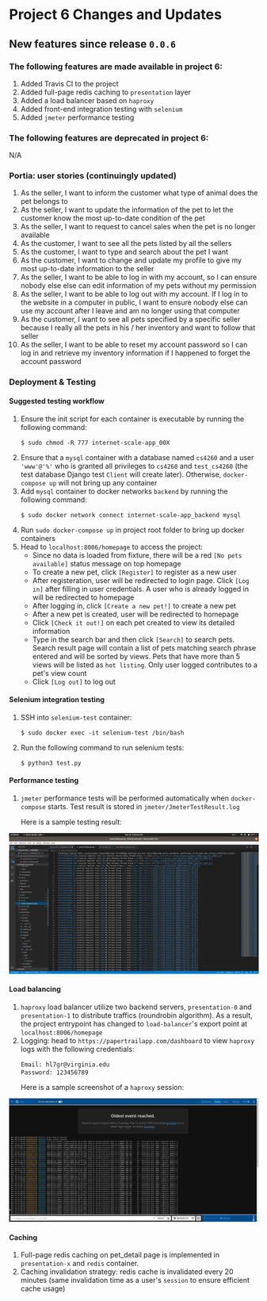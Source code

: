 # Project 6 Changes and Updates
## New features since release `0.0.6`
### The following features are made available in project 6:
1. Added Travis CI to the project
2. Added full-page redis caching to `presentation` layer
3. Added a load balancer based on `haproxy`
4. Added front-end integration testing with `selenium`
5. Added `jmeter` performance testing


### The following features are deprecated in project 6:
N/A


 
### Portia: user stories (continuingly updated)
1. As the seller, I want to inform the customer what type of animal does the pet belongs to
2. As the seller, I want to update the information of the pet to let the customer know the most up-to-date condition of the pet
3. As the seller, I want to request to cancel sales when the pet is no longer available
4. As the customer, I want to see all the pets listed by all the sellers
5. As the customer, I want to type and search about the pet I want
6. As the customer, I want to change and update my profile to give my most up-to-date information to the seller
7. As the seller, I want to be able to log in with my account, so I can ensure nobody else else can edit information of my pets without my permission
8. As the seller, I want to be able to log out with my account. If I log in to the website in a computer in public, I want to ensure nobody else can use my account after I leave and am no longer using that computer
9. As the customer, I want to see all pets specified by a specific seller because I really all the pets in his / her inventory and want to follow that seller
10. As the seller, I want to be able to reset my account password so I can log in and retrieve my inventory information if I happened to forget the account password



### Deployment & Testing
#### Suggested testing workflow
1. Ensure the init script for each container is executable by running the following command:
    ```
    $ sudo chmod -R 777 internet-scale-app_00X
    ```
1. Ensure that a `mysql` container with a database named `cs4260` and a user `'www'@'%'` who is granted all privileges to `cs4260` and `test_cs4260` (the test database Django test `Client` will create later). Otherwise, `docker-compose up` will not bring up any container
2. Add `mysql` container to docker networks `backend` by running the following command:
    ```
    $ sudo docker network connect internet-scale-app_backend mysql
    ```
3. Run `sudo docker-compose up` in project root folder to bring up docker containers
4. Head to `localhost:8006/homepage` to access the project:
    - Since no data is loaded from fixture, there will be a red `[No pets available]` status message on top homepage
    - To create a new pet, click `[Register]` to register as a new user
    - After registeration, user will be redirected to login page. Click `[Log in]` after filling in user credentials. A user who is already logged in will be redirected to homepage
    - After logging in, click `[Create a new pet!]` to create a new pet
    - After a new pet is created, user will be redirected to homepage
    - Click `[Check it out!]` on each pet created to view its detailed information
    - Type in the search bar and then click `[Search]` to search pets. Search result page will contain a list of pets matching search phrase entered and will be sorted by views. Pets that have more than 5 views will be listed as `hot listing`. Only user logged contributes to a pet's view count
    - Click `[Log out]` to log out

#### Selenium integration testing
1. SSH into `selenium-test` container:
    ```
    $ sudo docker exec -it selenium-test /bin/bash
    ```
2. Run the following command to run selenium tests:
    ```
    $ python3 test.py
    ```

#### Performance testing
1. `jmeter` performance tests will be performed automatically when `docker-compose` starts. Test result is stored in `jmeter/JmeterTestResult.log`

    Here is a sample testing result:

![result](../imgs/performance.png)

#### Load balancing
1. `haproxy` load balancer utilize two backend servers, `presentation-0` and `presentation-1` to distribute traffics (roundrobin algorithm). As a result, the project entrypoint has changed to `load-balancer`'s export point at `localhost:8006/homepage`
2. Logging: head to `https://papertrailapp.com/dashboard` to view `haproxy` logs with the following credentials:
    ```
    Email: hl7gr@virginia.edu
    Password: 123456789
    ```
    Here is a sample screenshot of a `haproxy` session:

![papertrail](../imgs/papertrail.png)

#### Caching
1. Full-page redis caching on pet_detail page is implemented in `presentation-x` and `redis` container. 
2. Caching invalidation strategy: redis cache is invalidated every 20 minutes (same invalidation time as a user's `session` to ensure efficient cache usage)


